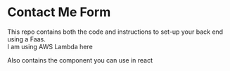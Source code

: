 # Contact Me Form

This repo contains both the code and instructions to set-up your back end using a Faas.  
I am using AWS Lambda here    

Also contains the component you can use in react